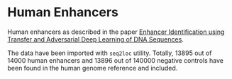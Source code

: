 # Human Enhancers

Human enhancers as described in the paper [Enhancer Identification using Transfer and
Adversarial Deep Learning of DNA Sequences](https://www.biorxiv.org/content/biorxiv/early/2018/02/14/264200.full.pdf).

The data have been imported with `seq2loc` utility. Totally, 13895 out of 14000 human enhancers and 13896 out of 140000 negative controls have been found in the human genome reference and included.